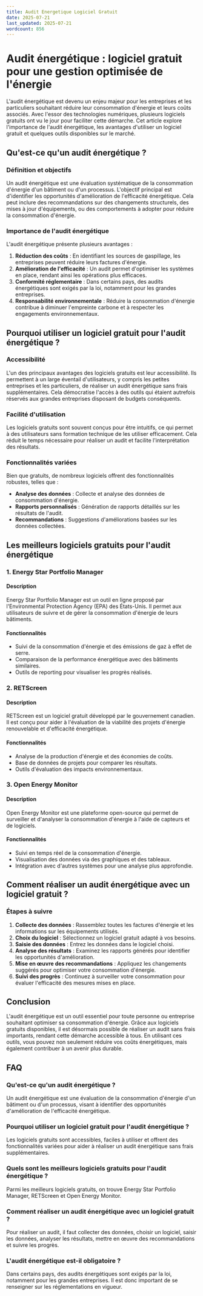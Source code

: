 ```yaml
---
title: Audit Energetique Logiciel Gratuit
date: 2025-07-21
last_updated: 2025-07-21
wordcount: 856
---
```


# Audit énergétique : logiciel gratuit pour une gestion optimisée de l'énergie

L'audit énergétique est devenu un enjeu majeur pour les entreprises et les particuliers souhaitant réduire leur consommation d'énergie et leurs coûts associés. Avec l'essor des technologies numériques, plusieurs logiciels gratuits ont vu le jour pour faciliter cette démarche. Cet article explore l'importance de l'audit énergétique, les avantages d'utiliser un logiciel gratuit et quelques outils disponibles sur le marché.

## Qu'est-ce qu'un audit énergétique ?

### Définition et objectifs

Un audit énergétique est une évaluation systématique de la consommation d'énergie d'un bâtiment ou d'un processus. L'objectif principal est d'identifier les opportunités d'amélioration de l'efficacité énergétique. Cela peut inclure des recommandations sur des changements structurels, des mises à jour d'équipements, ou des comportements à adopter pour réduire la consommation d'énergie.

### Importance de l'audit énergétique

L'audit énergétique présente plusieurs avantages :

1. **Réduction des coûts** : En identifiant les sources de gaspillage, les entreprises peuvent réduire leurs factures d'énergie.
2. **Amélioration de l'efficacité** : Un audit permet d'optimiser les systèmes en place, rendant ainsi les opérations plus efficaces.
3. **Conformité réglementaire** : Dans certains pays, des audits énergétiques sont exigés par la loi, notamment pour les grandes entreprises.
4. **Responsabilité environnementale** : Réduire la consommation d'énergie contribue à diminuer l'empreinte carbone et à respecter les engagements environnementaux.

## Pourquoi utiliser un logiciel gratuit pour l'audit énergétique ?

### Accessibilité

L'un des principaux avantages des logiciels gratuits est leur accessibilité. Ils permettent à un large éventail d'utilisateurs, y compris les petites entreprises et les particuliers, de réaliser un audit énergétique sans frais supplémentaires. Cela démocratise l'accès à des outils qui étaient autrefois réservés aux grandes entreprises disposant de budgets conséquents.

### Facilité d'utilisation

Les logiciels gratuits sont souvent conçus pour être intuitifs, ce qui permet à des utilisateurs sans formation technique de les utiliser efficacement. Cela réduit le temps nécessaire pour réaliser un audit et facilite l'interprétation des résultats.

### Fonctionnalités variées

Bien que gratuits, de nombreux logiciels offrent des fonctionnalités robustes, telles que :

- **Analyse des données** : Collecte et analyse des données de consommation d'énergie.
- **Rapports personnalisés** : Génération de rapports détaillés sur les résultats de l'audit.
- **Recommandations** : Suggestions d'améliorations basées sur les données collectées.

## Les meilleurs logiciels gratuits pour l'audit énergétique

### 1. Energy Star Portfolio Manager

#### Description

Energy Star Portfolio Manager est un outil en ligne proposé par l'Environmental Protection Agency (EPA) des États-Unis. Il permet aux utilisateurs de suivre et de gérer la consommation d'énergie de leurs bâtiments.

#### Fonctionnalités

- Suivi de la consommation d'énergie et des émissions de gaz à effet de serre.
- Comparaison de la performance énergétique avec des bâtiments similaires.
- Outils de reporting pour visualiser les progrès réalisés.

### 2. RETScreen

#### Description

RETScreen est un logiciel gratuit développé par le gouvernement canadien. Il est conçu pour aider à l'évaluation de la viabilité des projets d'énergie renouvelable et d'efficacité énergétique.

#### Fonctionnalités

- Analyse de la production d'énergie et des économies de coûts.
- Base de données de projets pour comparer les résultats.
- Outils d'évaluation des impacts environnementaux.

### 3. Open Energy Monitor

#### Description

Open Energy Monitor est une plateforme open-source qui permet de surveiller et d'analyser la consommation d'énergie à l'aide de capteurs et de logiciels.

#### Fonctionnalités

- Suivi en temps réel de la consommation d'énergie.
- Visualisation des données via des graphiques et des tableaux.
- Intégration avec d'autres systèmes pour une analyse plus approfondie.

## Comment réaliser un audit énergétique avec un logiciel gratuit ?

### Étapes à suivre

1. **Collecte des données** : Rassemblez toutes les factures d'énergie et les informations sur les équipements utilisés.
2. **Choix du logiciel** : Sélectionnez un logiciel gratuit adapté à vos besoins.
3. **Saisie des données** : Entrez les données dans le logiciel choisi.
4. **Analyse des résultats** : Examinez les rapports générés pour identifier les opportunités d'amélioration.
5. **Mise en œuvre des recommandations** : Appliquez les changements suggérés pour optimiser votre consommation d'énergie.
6. **Suivi des progrès** : Continuez à surveiller votre consommation pour évaluer l'efficacité des mesures mises en place.

## Conclusion

L'audit énergétique est un outil essentiel pour toute personne ou entreprise souhaitant optimiser sa consommation d'énergie. Grâce aux logiciels gratuits disponibles, il est désormais possible de réaliser un audit sans frais importants, rendant cette démarche accessible à tous. En utilisant ces outils, vous pouvez non seulement réduire vos coûts énergétiques, mais également contribuer à un avenir plus durable.

## FAQ

### Qu'est-ce qu'un audit énergétique ?

Un audit énergétique est une évaluation de la consommation d'énergie d'un bâtiment ou d'un processus, visant à identifier des opportunités d'amélioration de l'efficacité énergétique.

### Pourquoi utiliser un logiciel gratuit pour l'audit énergétique ?

Les logiciels gratuits sont accessibles, faciles à utiliser et offrent des fonctionnalités variées pour aider à réaliser un audit énergétique sans frais supplémentaires.

### Quels sont les meilleurs logiciels gratuits pour l'audit énergétique ?

Parmi les meilleurs logiciels gratuits, on trouve Energy Star Portfolio Manager, RETScreen et Open Energy Monitor.

### Comment réaliser un audit énergétique avec un logiciel gratuit ?

Pour réaliser un audit, il faut collecter des données, choisir un logiciel, saisir les données, analyser les résultats, mettre en œuvre des recommandations et suivre les progrès.

### L'audit énergétique est-il obligatoire ?

Dans certains pays, des audits énergétiques sont exigés par la loi, notamment pour les grandes entreprises. Il est donc important de se renseigner sur les réglementations en vigueur.
